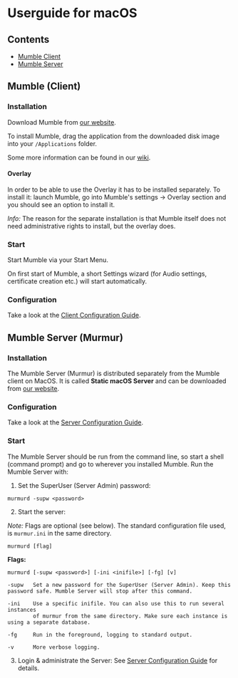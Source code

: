 # Userguide for macOS

## Contents

- [Mumble Client](#mumble-client)
- [Mumble Server](#mumble-server-murmur)

## Mumble (Client)

### Installation

Download Mumble from [our website](https://www.mumble.info/downloads/).

<!-- Is the following still valid? -->
To install Mumble, drag the application from the downloaded
disk image into your `/Applications` folder.

Some more information can be found in our [wiki](https://wiki.mumble.info/wiki/Installing_Mumble#Mac_OS_X).

#### Overlay

In order to be able to use the Overlay it has to be installed separately.
To install it: launch Mumble, go into Mumble's settings -> Overlay section and you should see an option to install it.

*Info:* The reason for the separate installation is that Mumble itself does not need administrative rights to install, but the overlay does. 

### Start

Start Mumble via your Start Menu. <!-- correct? -->

On first start of Mumble, a short Settings wizard (for Audio settings, certificate creation etc.) will start automatically.

### Configuration

<!-- Short introduction or just link to the Client Config Guide? -->
Take a look at the [Client Configuration Guide](client_config_guide.md).
<!-- Are there differences between the OS versions? -->

## Mumble Server (Murmur)

<!-- rename Murmur, once it's renamed -->

### Installation

The Mumble Server (Murmur) is distributed separately from the Mumble client on MacOS.
It is called **Static macOS Server** and can be downloaded from [our website](https://www.mumble.info/downloads/).

### Configuration

Take a look at the [Server Configuration Guide](server_config_guide.md).

### Start

<!-- is that correct? -->
The Mumble Server should be run from the command line, so start a shell (command prompt) and go to wherever you installed Mumble. Run the Mumble Server with:

<!-- different binary name on macOS? -->

1. Set the SuperUser (Server Admin) password:

```
murmurd -supw <password>
```

2. Start the server:

*Note:* Flags are optional (see below).
The standard configuration file used, is `murmur.ini` in the same directory.

```
murmurd [flag]
```

**Flags:**

```
murmurd [-supw <password>] [-ini <inifile>] [-fg] [v]

-supw   Set a new password for the SuperUser (Server Admin). Keep this password safe. Mumble Server will stop after this command.

-ini    Use a specific inifile. You can also use this to run several instances
        of murmur from the same directory. Make sure each instance is using a separate database.

-fg     Run in the foreground, logging to standard output.

-v      More verbose logging.
```

3. Login & administrate the Server:
See [Server Configuration Guide](server_config_guide.md#administration-with-mumble-client) for details.